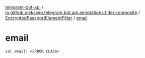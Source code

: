 [telegram-bot-api](../../index.md) / [io.github.oleksivio.telegram.bot.api.annotations.filter.composite](../index.md) / [EncryptedPassportElementFilter](index.md) / [email](./email.md)

# email

`val email: <ERROR CLASS>`